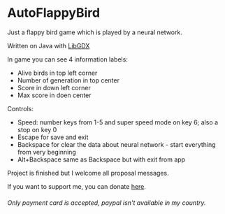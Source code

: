 # AutoFlappyBird
 
Just a flappy bird game which is played by a neural network.

Written on Java with <a href="https://libgdx.badlogicgames.com/">LibGDX</a>

In game you can see 4 information labels:
- Alive birds in top left corner
- Number of generation in top center
- Score in down left corner
- Max score in doen center

Controls:
- Speed: number keys from 1-5 and super speed mode on key 6; also a stop on key 0
- Escape for save and exit
- Backspace for clear the data about neural network - start everything from very beginning
- Alt+Backspace same as Backspace but with exit from app

Project is finished but I welcome all proposal messages.

If you want to support me, you can donate <a href="https://www.liqpay.ua/en/checkout/andoroid">here</a>.
<h6>Only payment card is accepted, paypal isn't available in my country.</h6>
